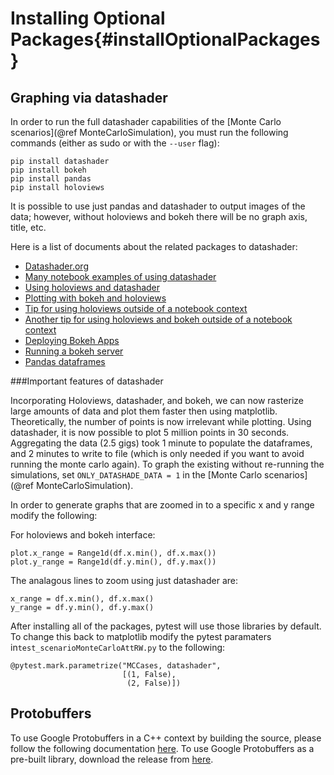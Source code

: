 # Installing Optional Packages{#installOptionalPackages}


## Graphing via datashader

In order to run the full datashader capabilities of the  [Monte Carlo scenarios](@ref MonteCarloSimulation), you must run the following commands (either as sudo or with the `--user` flag):

```
pip install datashader
pip install bokeh
pip install pandas
pip install holoviews
```

It is possible to use just pandas and datashader to output images of the data; however, without holoviews and bokeh there will be no graph axis, title, etc.

Here is a list of documents about the related packages to datashader:

* [Datashader.org](http://datashader.org/)
* [Many notebook examples of using datashader](https://anaconda.org/jbednar/notebooks)
* [Using holoviews and datashader](http://holoviews.org/user_guide/Large_Data.html)
* [Plotting with bokeh and holoviews](http://holoviews.org/user_guide/Plotting_with_Bokeh.html)
* [Tip for using holoviews outside of a notebook context](https://github.com/ioam/holoviews/issues/2376)
* [Another tip for using holoviews and bokeh outside of a notebook context](https://github.com/ioam/holoviews/issues/1819)
* [Deploying Bokeh Apps](http://pyviz.org/tutorial/13_Deploying_Bokeh_Apps.html)
* [Running a bokeh server](https://bokeh.pydata.org/en/latest/docs/user_guide/server.html)
* [Pandas dataframes](https://pandas.pydata.org/pandas-docs/stable/generated/pandas.DataFrame.html)

###Important features of datashader

Incorporating Holoviews, datashader, and bokeh, we can now rasterize large amounts of data and plot them faster then using matplotlib. Theoretically, the number of points is now irrelevant while plotting. Using datashader, it is now possible to plot 5 million points in 30 seconds. Aggregating the data (2.5 gigs) took 1 minute to populate the dataframes, and 2 minutes to write to file (which is only needed if you want to avoid running the monte carlo again). To graph the existing without re-running the simulations, set ```ONLY_DATASHADE_DATA = 1``` in the [Monte Carlo scenarios](@ref MonteCarloSimulation). 

In order to generate graphs that are zoomed in to a specific x and y range modify the following:

For holoviews and bokeh interface:

```
plot.x_range = Range1d(df.x.min(), df.x.max())
plot.y_range = Range1d(df.y.min(), df.y.max())
```

The analagous lines to zoom using just datashader are:

```
x_range = df.x.min(), df.x.max()
y_range = df.y.min(), df.y.max()
```

After installing all of the packages, pytest will use those libraries by default. To change this back to matplotlib modify the pytest paramaters  in`test_scenarioMonteCarloAttRW.py` to the following:

```
@pytest.mark.parametrize("MCCases, datashader",
                         [(1, False),
                          (2, False)])
```

## Protobuffers

To use Google Protobuffers in a C++ context by building the source, please follow the following documentation [here](https://github.com/google/protobuf/blob/master/src/). To use Google Protobuffers as a pre-built library, download the release from [here](https://github.com/google/protobuf/releases).
